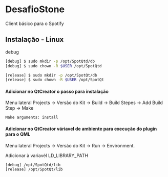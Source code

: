 # DesafioStone
Client básico para o Spotify

## Instalação - Linux
debug
```bash
[debug] $ sudo mkdir -p /opt/SpotQtd/db
[debug] $ sudo chown -R $USER /opt/SpotQtd

[release] $ sudo mkdir -p /opt/SpotQt/db
[release] $ sudo chown -R $USER /opt/SpotQt
```

#### Adicionar no QtCreator o passo para instalação
Menu lateral Projects -> Versão do Kit -> Build -> Build Stepes -> Add Build Step -> Make
```
Make arguments: install
```

#### Adicionar no QtCreator váriavel de ambiente para execução do plugin para o QML
Menu lateral Projects -> Versão do Kit -> Run -> Environment.

Adicionar à variavél LD_LIBRARY_PATH
```
[debug] /opt/SpotQtd/lib
[release] /opt/SpotQt/lib
```
